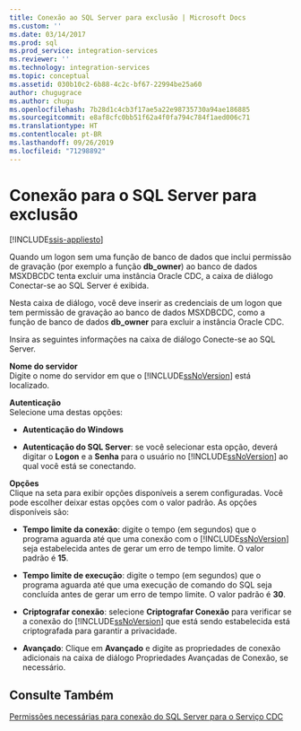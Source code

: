 ```yaml
---
title: Conexão ao SQL Server para exclusão | Microsoft Docs
ms.custom: ''
ms.date: 03/14/2017
ms.prod: sql
ms.prod_service: integration-services
ms.reviewer: ''
ms.technology: integration-services
ms.topic: conceptual
ms.assetid: 030b10c2-6b88-4c2c-bf67-22994be25a60
author: chugugrace
ms.author: chugu
ms.openlocfilehash: 7b28d1c4cb3f17ae5a22e98735730a94ae186885
ms.sourcegitcommit: e8af8cfc0bb51f62a4f0fa794c784f1aed006c71
ms.translationtype: HT
ms.contentlocale: pt-BR
ms.lasthandoff: 09/26/2019
ms.locfileid: "71298892"
---
```

# <a name="connection-to-sql-server-for-delete"></a>Conexão para o SQL Server para exclusão

[!INCLUDE[ssis-appliesto](../../includes/ssis-appliesto-ssvrpluslinux-asdb-asdw-xxx.md)]


  Quando um logon sem uma função de banco de dados que inclui permissão de gravação (por exemplo a função **db_owner**) ao banco de dados MSXDBCDC tenta excluir uma instância Oracle CDC, a caixa de diálogo Conectar-se ao SQL Server é exibida.  
  
 Nesta caixa de diálogo, você deve inserir as credenciais de um logon que tem permissão de gravação ao banco de dados MSXDBCDC, como a função de banco de dados **db_owner** para excluir a instância Oracle CDC.  
  
 Insira as seguintes informações na caixa de diálogo Conecte-se ao SQL Server.  
  
 **Nome do servidor**  
 Digite o nome do servidor em que o [!INCLUDE[ssNoVersion](../../includes/ssnoversion-md.md)] está localizado.  
  
 **Autenticação**  
 Selecione uma destas opções:  
  
-   **Autenticação do Windows**  
  
-   **Autenticação do SQL Server**: se você selecionar esta opção, deverá digitar o **Logon** e a **Senha** para o usuário no [!INCLUDE[ssNoVersion](../../includes/ssnoversion-md.md)] ao qual você está se conectando.  
  
 **Opções**  
 Clique na seta para exibir opções disponíveis a serem configuradas. Você pode escolher deixar estas opções com o valor padrão. As opções disponíveis são:  
  
-   **Tempo limite da conexão**: digite o tempo (em segundos) que o programa aguarda até que uma conexão com o [!INCLUDE[ssNoVersion](../../includes/ssnoversion-md.md)] seja estabelecida antes de gerar um erro de tempo limite. O valor padrão é **15**.  
  
-   **Tempo limite de execução**: digite o tempo (em segundos) que o programa aguarda até que uma execução de comando do SQL seja concluída antes de gerar um erro de tempo limite. O valor padrão é **30**.  
  
-   **Criptografar conexão**: selecione **Criptografar Conexão** para verificar se a conexão do [!INCLUDE[ssNoVersion](../../includes/ssnoversion-md.md)] que está sendo estabelecida está criptografada para garantir a privacidade.  
  
-   **Avançado**: Clique em **Avançado** e digite as propriedades de conexão adicionais na caixa de diálogo Propriedades Avançadas de Conexão, se necessário.  
  
## <a name="see-also"></a>Consulte Também  
 [Permissões necessárias para conexão do SQL Server para o Serviço CDC](../../integration-services/change-data-capture/sql-server-connection-required-permissions-for-the-cdc-service.md)  
  
  
